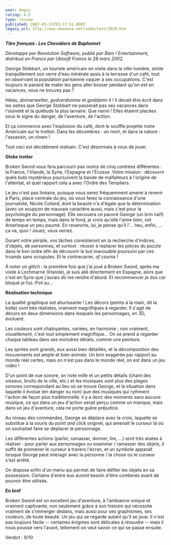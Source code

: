```yaml
---
user: Angus
rating: 4.5
type: review
published: 2007-03-21T03:17:41.000Z
legacy_url: http://www.emunova.net/veda/test/2028.htm
---
```

**_Titre français : Les Chevaliers de Baphomet_**  

  

_Développé par Revolution Software, publié par Bam ! Entertainment, distribué en France par Ubisoft France le 28 mars 2002\._  

  

George Stobbart, un touriste américain en visite dans la ville-lumière, sirote tranquillement son verre d'eau minérale assis à la terrasse d'un café, tout en observant la population parisienne vaquer à ses occupations. C'est toujours le panard de mater les gens aller bosser pendant qu'on est en vacances, vous ne trouvez pas ?  

  

Hélas, _donnerwetter, godverdomme_ et _goddamn it_ ! Il devait être écrit dans les astres que George Stobbart ne passerait pas ses vacances dans l'oisiveté et la quiétude la plus larvaire. Que nenni ! Elles étaient placées sous le signe du danger, de l'aventure, de l'action.  

  

Et ça commence avec l'explosion du café, dont le souffle projette notre Américain sur le trottoir. Dans les décombres : un mort, et dans la nature : l'assassin, un clown !  

  

Tout ceci est décidément malsain. C'est désormais à vous de jouer.  

  

**Globe trotter**  

  

Broken Sword vous fera parcourir pas moins de cinq contrées différentes : la France, l'Irlande, la Syrie, l'Espagne et l'Écosse. Votre mission : découvrir quels buts mystérieux poursuivent la bande de malfaiteurs à l'origine de l'attentat, et quel rapport cela a avec l'Ordre des Templiers.  

  

Le jeu n'est pas linéaire, puisque vous serez fréquemment amené à revenir à Paris, place centrale du jeu, où vous ferez la connaissance d'une journaliste, Nicole Collard, dont la beauté n'a d'égale que la détermination (avec un soupçon de mauvais caractère aussi, mais c'est pour la psychologie du personnage). Elle secouera ce pauvre George (un brin naïf) de temps en temps, mais dans le fond, je crois qu'elle l'aime bien, cet Amerloque un peu paumé. En revanche, lui, je pense qu'il l'... heu, enfin, ... ça va, quoi ! Jouez, vous verrez.  

  

Durant votre périple, vos tâches consisteront en la recherche d'indices, d'objets, de personnes, et surtout : réussir à replacer les pièces du puzzle dans le bon ordre afin de découvrir le but inavouable poursuivi par ces truands sans scrupules. Et le contrecarrer, _of course_ !  

  

À noter un _glitch_ : la première fois que j'ai joué à Broken Sword, après ma visite à Lochmarne (Irlande), je suis allé directement en Espagne, alors que c'est en Syrie que j'aurais dû me rendre d'abord. Et recommencer je dus car bloqué je fus. Poil au...  

  

**Réalisation technique**  

  

La qualité graphique est ahurissante ! Les décors (peints à la main, dit la boîte) sont très réalistes, vraiment magnifiques à regarder. Il s'agit de décors en deux dimensions dans lesquels les personnages, en 3D, évoluent.  

  

Les couleurs sont chatoyantes, variées, en harmonie ; non vraiment, visuellement, c'est tout simplement magnifique... On se prend à regarder chaque tableau dans ses moindres détails, comme une peinture.  

  

Les sprites sont grands, eux aussi bien détaillés, et la décomposition des mouvements est ample et bien animée. Un brin exagérée par rapport au monde réel certes, mais on n'est pas dans le monde réel, on est dans un jeu vidéo !  

  

D'un point de vue sonore, on note mille et un petits détails (chant des oiseaux, bruits de la ville, etc.) et les musiques sont plus des plages sonores correspondant au lieu où se trouve George, et la situation dans laquelle il évolue (en danger ou non) que des musiques qui rythment l'action de façon plus traditionnelle. Il y a donc des moments sans aucune musique, ce qui dans un jeu d'action serait perçu comme un manque, mais dans un jeu d'aventure, cela ne porte guère préjudice.  

  

Au niveau des commandes, George se déplace avec la croix, laquelle se substitue à la souris du _point and click_ originel, qui amenait le curseur là où on souhaitait faire se déplacer le personnage.  

Les différentes actions (parler, ramasser, donner, lire, ...) sont très aisées à réaliser : pour parler aux personnages ou examiner / ramasser des objets, il suffit de promener le curseur à travers l'écran, et un symbole apparaît lorsque George peut interagir avec la personne / la chose où le curseur s'est arrêté.  

On dispose enfin d'un menu qui permet de faire défiler les objets en sa possession. Certains d'entre eux auront besoin d'être combinés avant de pouvoir être utilisés.  

  

**En bref**  

  

Broken Sword est un excellent jeu d'aventure, à l'ambiance unique et vraiment captivante, non seulement grâce à son histoire qui nécessite vraiment de s'immerger dedans, mais aussi pour ses graphismes, ses couleurs, de toute beauté. Un jeu qui se regarde autant qu'il se joue. Il n'est pas toujours facile -- certaines énigmes sont délicates à résoudre -- mais il nous pousse vers l'avant, tellement on veut savoir ce qui se passe ensuite.  

  

Verdict : 9/10